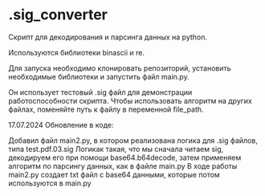 # .sig_converter
 Скрипт для декодирования и парсинга данных на python.

Используются библиотеки binascii и re.

Для запуска необходимо клонировать репозиторий, установить необходимые библиотеки и запустить файл main.py.

Он использует тестовый .sig файл для демонстрации работоспособности скрипта. Чтобы использовать алгоритм на других файлах, поменяйте путь к файлу в переменной file_path.

17.07.2024
Обновление в коде: 

Добавил файл main2.py, в котором реализована логика для .sig файлов, типа test.pdf.03.sig
Логикак такая, что мы сначала читаем sig, декодируем его при помощи base64.b64decode, затем применяем алгоритм по парсингу данных, как в файле main.py
В ходе работы main2.py создает txt файл с base64 данными, которые потом используются в main.py
